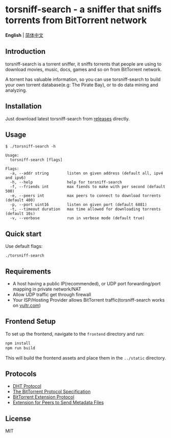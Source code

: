 torsniff-search - a sniffer that sniffs torrents from BitTorrent network
======================================


**English** | [简体中文](./README-zh.md)

## Introduction
torsniff-search is a torrent sniffer, it sniffs torrents that people are using to download movies, music, docs, games and so on from BitTorrent network.

A torrent has valuable information, so you can use torsniff-search to build your own torrent database(e.g: The Pirate Bay), or to do data mining and analyzing.


## Installation

Just download latest torsniff-search from [releases](https://github.com/fanpei91/torsniff-search/releases) directly. 

## Usage

```
$ ./torsniff-search -h

Usage:
  torsniff-search [flags]

Flags:
  -a, --addr string        listen on given address (default all, ipv4 and ipv6)
  -h, --help               help for torsniff-search
  -f, --friends int        max fiends to make with per second (default 500)
  -e, --peers int          max peers to connect to download torrents (default 400)
  -p, --port uint16        listen on given port (default 6881)
  -t, --timeout duration   max time allowed for downloading torrents (default 10s)
  -v, --verbose            run in verbose mode (default true)
```

## Quick start
Use default flags:

`./torsniff-search`

## Requirements

* A host having a public IP(recommended), or UDP port forwarding/port mapping in private network/NAT
* Allow UDP traffic get through firewall
* Your ISP/Hosting Provider allows BitTorrent traffic(torsniff-search works on [vultr.com](https://www.vultr.com/?ref=7172229))

## Frontend Setup

To set up the frontend, navigate to the `frontend` directory and run:

```bash
npm install
npm run build
```

This will build the frontend assets and place them in the `../static` directory.

## Protocols
- [DHT Protocol](http://www.bittorrent.org/beps/bep_0005.html)
- [The BitTorrent Protocol Specification](http://www.bittorrent.org/beps/bep_0003.html)
- [BitTorrent  Extension Protocol](http://www.bittorrent.org/beps/bep_0010.html)
- [Extension for Peers to Send Metadata Files](http://www.bittorrent.org/beps/bep_0009.html)

## License
MIT
